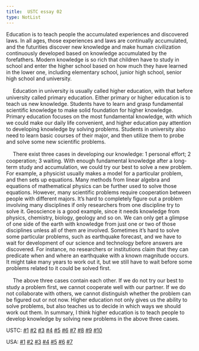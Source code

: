 ```yaml
---
title:  USTC essay 02
type: NotList
---
```


Education is to teach people the accumulated experiences and discovered laws. In all ages, those experiences and laws are continually accumulated, and the futurities discover new knowledge and make human civilization continuously developed based on knowledge accumulated by the forefathers. Modern knowledge is so rich that children have to study in school and enter the higher school based on how much they have learned in the lower one, including elementary school, junior high school, senior high school and university.

　  Education in university is usually called higher education, with that before university called primary education. Either primary or higher education is to teach us new knowledge. Students have to learn and grasp fundamental scientific knowledge to make solid foundation for higher knowledge. Primary education focuses on the most fundamental knowledge, with which we could make our daily life convenient, and higher education pay attention to developing knowledge by solving problems. Students in university also need to learn basic courses of their major, and then utilize them to probe and solve some new scientific problems.

　  There exist three cases in developing our knowledge: 1 personal effort; 2 cooperation; 3 waiting. With enough fundamental knowledge after a long-term study and accumulation, we could try our best to solve a new problem. For example, a physicist usually makes a model for a particular problem, and then sets up equations. Many methods from linear algebra and equations of mathematical physics can be further used to solve those equations. However, many scientific problems require cooperation between people with different majors. It’s hard to completely figure out a problem involving many disciplines if only researchers from one discipline try to solve it. Geoscience is a good example, since it needs knowledge from physics, chemistry, biology, geology and so on. We can only get a glimpse of one side of the earth with knowledge from just one or two of those disciplines unless all of them are involved. Sometimes it’s hard to solve some particular problems, such as earthquake forecast, and we have to wait for development of our science and technology before answers are discovered. For instance, no researchers or institutions claim that they can predicate when and where an earthquake with a known magnitude occurs. It might take many years to work out it, but we still have to wait before some problems related to it could be solved first.

　  The above three cases contain each other. If we do not try our best to study a problem first, we cannot cooperate well with our partner. If we do not collaborate with others, we cannot distinguish whether the problem can be figured out or not now. Higher education not only gives us the ability to solve problems, but also teaches us to decide in which ways we should work out them. In summary, I think higher education is to teach people to develop knowledge by solving new problems in the above three cases.

USTC: [\#1](/meeting/highereducation/ustc1) [\#2](/meeting/highereducation/ustc2) [\#3](/meeting/highereducation/ustc3) [\#4](/meeting/highereducation/ustc4) [\#5](/meeting/highereducation/ustc5) [\#6](/meeting/highereducation/ustc6)  [\#7](/meeting/highereducation/ustc7)  [\#8](/meeting/highereducation/ustc8) [\#9](/meeting/highereducation/ustc9) [\#10](/meeting/highereducation/ustc10)

USA: [\#1](/meeting/highereducation/usa1) [\#2](/meeting/highereducation/usa2) [\#3](/meeting/highereducation/usa3) [\#4](/meeting/highereducation/usa4) [\#5](/meeting/highereducation/usa5)  [\#6](/meeting/highereducation/usa6) [\#7](/meeting/highereducation/usa7)        
